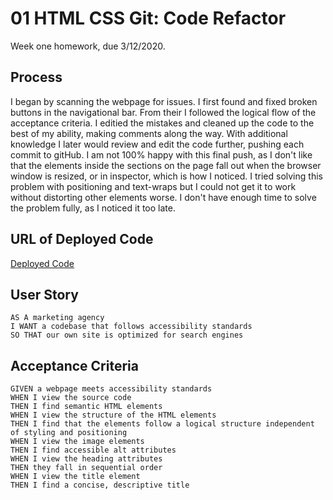 # 01 HTML CSS Git: Code Refactor

Week one homework, due 3/12/2020.

## Process

I began by scanning the webpage for issues.  I first found and fixed broken buttons in the navigational bar. From their I followed the logical flow of the acceptance criteria.  I editied the mistakes and cleaned up the code to the best of my ability, making comments along the way.  With additional knowledge I later would review and edit the code further, pushing each commit to gitHub.  I am not 100% happy with this final push, as I don't like that the elements inside the sections on the page fall out when the browser window is resized, or in inspector, which is how I noticed.  I tried solving this problem with positioning and text-wraps but I could not get it to work without distorting other elements worse.  I don't have enough time to solve the problem fully, as I noticed it too late.

## URL of Deployed Code

[Deployed Code](https://kyledahl201.github.io/homework1/)



## User Story

```
AS A marketing agency
I WANT a codebase that follows accessibility standards
SO THAT our own site is optimized for search engines
```

## Acceptance Criteria

```
GIVEN a webpage meets accessibility standards
WHEN I view the source code
THEN I find semantic HTML elements
WHEN I view the structure of the HTML elements
THEN I find that the elements follow a logical structure independent of styling and positioning
WHEN I view the image elements
THEN I find accessible alt attributes
WHEN I view the heading attributes
THEN they fall in sequential order
WHEN I view the title element
THEN I find a concise, descriptive title
```



